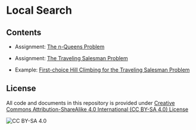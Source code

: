 # Local Search

## Contents

* Assignment: [The n-Queens Problem](n_queens.ipynb)
* Assignment: [The Traveling Salesman Problem](traveling_salesman_problem.ipynb)

* Example: [First-choice Hill Climbing for the Traveling Salesman Problem](traveling_salesman_problem_example.ipynb) 

## License
All code and documents in this repository is provided under [Creative Commons Attribution-ShareAlike 4.0 International (CC BY-SA 4.0) License](https://creativecommons.org/licenses/by-sa/4.0/)

![CC BY-SA 4.0](https://licensebuttons.net/l/by-sa/3.0/88x31.png)

```python

```

